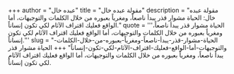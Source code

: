+++
author = "عبده خال"
title = "مقولة عبده خال"
description = "مقولة عبده خال: الحياة مشوار قذر يبدأ ناصعاً، ومغرياً بعبوره من خلال الكلمات والتوجيهات، أما الواقع فعليك اقتراف الآثام لكي تكون إنساناً."
quote = '''الحياة مشوار قذر يبدأ ناصعاً، ومغرياً بعبوره من خلال الكلمات والتوجيهات، أما الواقع فعليك اقتراف الآثام لكي تكون إنساناً.''' 
slug = "الحياة-مشوار-قذر-يبدأ-ناصعاً-ومغرياً-بعبوره-من-خلال-الكلمات-والتوجيهات-أما-الواقع-فعليك-اقتراف-الآثام-لكي-تكون-إنساناً"
+++
الحياة مشوار قذر يبدأ ناصعاً، ومغرياً بعبوره من خلال الكلمات والتوجيهات، أما الواقع فعليك اقتراف الآثام لكي تكون إنساناً.
